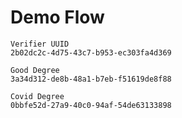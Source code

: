 # Demo Flow

```
Verifier UUID
2b02dc2c-4d75-43c7-b953-ec303fa4d369
```

```
Good Degree
3a34d312-de8b-48a1-b7eb-f51619de8f88
```


```
Covid Degree
0bbfe52d-27a9-40c0-94af-54de63133898
```